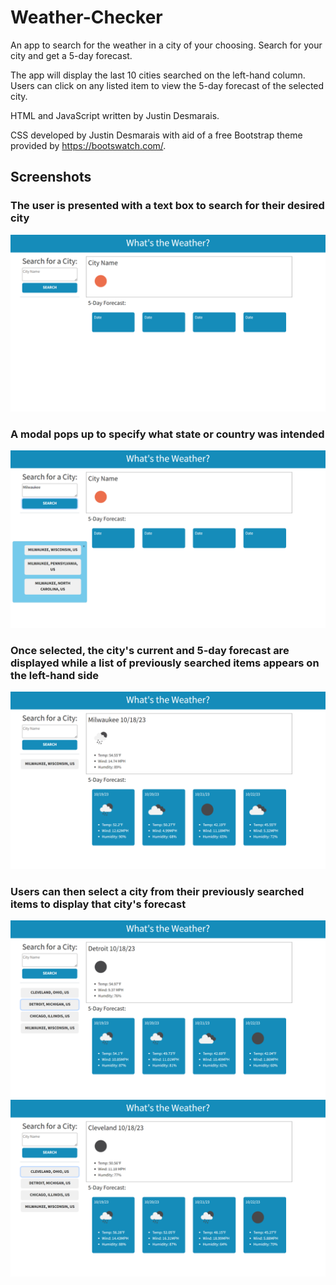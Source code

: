 # Weather-Checker

An app to search for the weather in a city of your choosing.  Search for your city and get a 5-day forecast.  

The app will display the last 10 cities searched on the left-hand column.  Users can click on any listed item to view the 5-day forecast of the selected city.

HTML and JavaScript written by Justin Desmarais.

CSS developed by Justin Desmarais with aid of a free Bootstrap theme provided by https://bootswatch.com/.

## Screenshots

### The user is presented with a text box to search for their desired city

![clean web app](./assets/Screenshot%20(17).png)


### A modal pops up to specify what state or country was intended

![modal popup](./assets/Screenshot%20(18).png)


### Once selected, the city's current and 5-day forecast are displayed while a list of previously searched items appears on the left-hand side

![data full](./assets/Screenshot%20(19).png)


### Users can then select a city from their previously searched items to display that city's forecast

![city one](./assets/Screenshot%20(20).png)
![city two](./assets/Screenshot%20(21).png)
